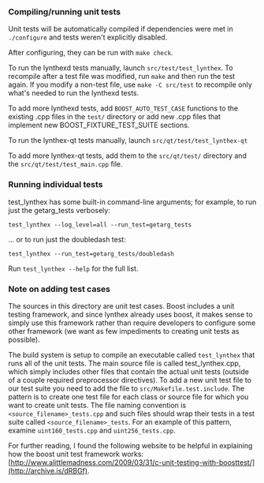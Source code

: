 ### Compiling/running unit tests

Unit tests will be automatically compiled if dependencies were met in `./configure`
and tests weren't explicitly disabled.

After configuring, they can be run with `make check`.

To run the lynthexd tests manually, launch `src/test/test_lynthex`. To recompile
after a test file was modified, run `make` and then run the test again. If you
modify a non-test file, use `make -C src/test` to recompile only what's needed
to run the lynthexd tests.

To add more lynthexd tests, add `BOOST_AUTO_TEST_CASE` functions to the existing
.cpp files in the `test/` directory or add new .cpp files that
implement new BOOST_FIXTURE_TEST_SUITE sections.

To run the lynthex-qt tests manually, launch `src/qt/test/test_lynthex-qt`

To add more lynthex-qt tests, add them to the `src/qt/test/` directory and
the `src/qt/test/test_main.cpp` file.

### Running individual tests

test_lynthex has some built-in command-line arguments; for
example, to run just the getarg_tests verbosely:

    test_lynthex --log_level=all --run_test=getarg_tests

... or to run just the doubledash test:

    test_lynthex --run_test=getarg_tests/doubledash

Run `test_lynthex --help` for the full list.

### Note on adding test cases

The sources in this directory are unit test cases.  Boost includes a
unit testing framework, and since lynthex already uses boost, it makes
sense to simply use this framework rather than require developers to
configure some other framework (we want as few impediments to creating
unit tests as possible).

The build system is setup to compile an executable called `test_lynthex`
that runs all of the unit tests.  The main source file is called
test_lynthex.cpp, which simply includes other files that contain the
actual unit tests (outside of a couple required preprocessor
directives). To add a new unit test file to our test suite you need
to add the file to `src/Makefile.test.include`. The pattern is to
create one test file for each class or source file for which you want
to create unit tests.  The file naming convention is
`<source_filename>_tests.cpp` and such files should wrap their tests
in a test suite called `<source_filename>_tests`.  For an example of
this pattern, examine `uint160_tests.cpp` and `uint256_tests.cpp`.

For further reading, I found the following website to be helpful in
explaining how the boost unit test framework works:
[http://www.alittlemadness.com/2009/03/31/c-unit-testing-with-boosttest/](http://archive.is/dRBGf).
